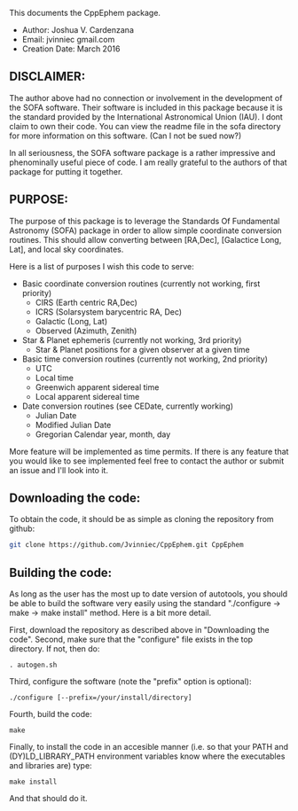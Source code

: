 This documents the CppEphem package.

* Author: Joshua V. Cardenzana
* Email: jvinniec <at> gmail.com
* Creation Date: March 2016

DISCLAIMER:
----------------------------------------------------------
The author above had no connection or involvement in the
development of the SOFA software. Their software is included
in this package because it is the standard provided by the
International Astronomical Union (IAU). I dont claim to own
their code. You can view the readme file in the sofa directory
for more information on this software. (Can I not be sued now?)

In all seriousness, the SOFA software package is a rather
impressive and phenominally useful piece of code. I am really
grateful to the authors of that package for putting it together.

PURPOSE:
----------------------------------------------------------
The purpose of this package is to leverage the Standards
Of Fundamental Astronomy (SOFA) package in order to allow
simple coordinate conversion routines. This should allow
converting between [RA,Dec], [Galactice Long, Lat], and
local sky coordinates.

Here is a list of purposes I wish this code to serve:
* Basic coordinate conversion routines (currently not working, first priority)
  - CIRS (Earth centric RA,Dec)
  - ICRS (Solarsystem barycentric RA, Dec) 
  - Galactic (Long, Lat) 
  - Observed (Azimuth, Zenith)
* Star & Planet ephemeris (currently not working, 3rd priority)
  - Star & Planet positions for a given observer at a given time
* Basic time conversion routines (currently not working, 2nd priority)
  - UTC
  - Local time
  - Greenwich apparent sidereal time
  - Local apparent sidereal time
* Date conversion routines (see CEDate, currently working)
  - Julian Date
  - Modified Julian Date
  - Gregorian Calendar year, month, day

More feature will be implemented as time permits. If there 
is any feature that you would like to see implemented feel 
free to contact the author or submit an issue and I'll
look into it.

Downloading the code:
----------------------------------------------------------
To obtain the code, it should be as simple as cloning the
repository from github:
```bash
git clone https://github.com/Jvinniec/CppEphem.git CppEphem
```

Building the code:
----------------------------------------------------------
As long as the user has the most up to date version of autotools,
you should be able to build the software very easily using the 
standard "./configure -> make -> make install" method. Here is
a bit more detail.

First, download the repository as described above in "Downloading 
the code". Second, make sure that the "configure" file exists in 
the top directory. If not, then do:

``` . autogen.sh ```

Third, configure the software (note the "prefix" option is optional):

``` ./configure [--prefix=/your/install/directory] ```

Fourth, build the code:

``` make ```

Finally, to install the code in an accesible manner (i.e. so that 
your PATH and (DY)LD_LIBRARY_PATH environment variables know where
the executables and libraries are) type:

``` make install ```

And that should do it.
